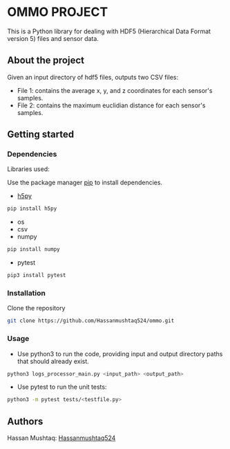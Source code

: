 # OMMO PROJECT

This is a Python library for dealing with HDF5 (Hierarchical Data Format version 5) files and sensor data. 

## About the project

Given an input directory of hdf5 files, outputs two CSV files:

- File 1: contains the average x, y, and z coordinates for each sensor's samples.
- File 2: contains the maximum euclidian distance for each sensor's samples.

## Getting started


### Dependencies


Libraries used:

Use the package manager [pip](https://pip.pypa.io/en/stable/) to install dependencies.


- [h5py](https://pypi.org/project/h5py/)
```bash
pip install h5py
```
- os
- csv
- numpy
```bash
pip install numpy
```
- pytest
```bash
pip3 install pytest
```

### Installation


Clone the repository
```bash
git clone https://github.com/Hassanmushtaq524/ommo.git
```


### Usage


- Use python3 to run the code, providing input and output directory paths that should already exist.
```bash
python3 logs_processor_main.py <input_path> <output_path>
```

- Use pytest to run the unit tests:
```bash
python3 -m pytest tests/<testfile.py>
```

## Authors

Hassan Mushtaq: [Hassanmushtaq524](https://github.com/hassanmushtaq524)



